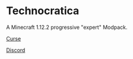 # Technocratica
A Minecraft 1.12.2 progressive "expert" Modpack.

[Curse](https://minecraft.curseforge.com/projects/technocratica/)

[Discord](https://discordapp.com/invite/hsae7DJ)
